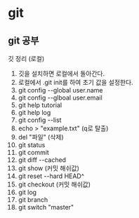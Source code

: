 # git
## git 공부

깃 정리 (로컬)

1. 깃을 설치하면 로컬에서 돌아간다.
2. 로컬에서 .git init를 하여 초기 값을 설정한다.
3. git config --global user.name
4. git config --glboal user.email
5. git help tutorial
6. git help log
7. git config --list
8. echo > "example.txt" (q로 탈출)
9. del "파일" (삭제)
10. git status
11. git commit
12. git diff --cached
13. git show (커밋 해쉬값)
14. git reset --hard HEAD^
15. git checkout (커밋 해쉬값)
16. git log
17. git branch
18. git switch "master"

